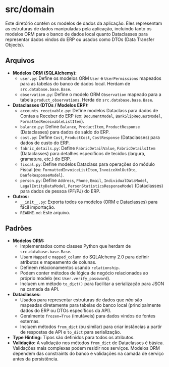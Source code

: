 # src/domain

Este diretório contém os modelos de dados da aplicação. Eles representam as estruturas de dados manipuladas pela aplicação, incluindo tanto os modelos ORM para o banco de dados local quanto Dataclasses para representar dados vindos do ERP ou usados como DTOs (Data Transfer Objects).

## Arquivos

*   **Modelos ORM (SQLAlchemy):**
    *   `user.py`: Define os modelos ORM `User` e `UserPermissions` mapeados para as tabelas do banco de dados local. Herdam de `src.database.base.Base`.
    *   `observation.py`: Define o modelo ORM `Observation` mapeado para a tabela `product_observations`. Herda de `src.database.base.Base`.
*   **Dataclasses (DTOs / Modelos ERP):**
    *   `accounts_receivable.py`: Define modelos Dataclass para dados de Contas a Receber do ERP (ex: `DocumentModel`, `BankSlipRequestModel`, `FormattedReceivableListItem`).
    *   `balance.py`: Define `Balance`, `ProductItem`, `ProductResponse` (Dataclasses) para dados de saldo do ERP.
    *   `cost.py`: Define `Cost`, `ProductCost`, `CostResponse` (Dataclasses) para dados de custo do ERP.
    *   `fabric_details.py`: Define `FabricDetailValue`, `FabricDetailsItem` (Dataclasses) para detalhes específicos de tecidos (largura, gramatura, etc.) do ERP.
    *   `fiscal.py`: Define modelos Dataclass para operações do módulo Fiscal (ex: `FormattedInvoiceListItem`, `InvoiceXmlOutDto`, `DanfeResponseModel`).
    *   `person.py`: Define `Address`, `Phone`, `Email`, `IndividualDataModel`, `LegalEntityDataModel`, `PersonStatisticsResponseModel` (Dataclasses) para dados de pessoa (PF/PJ) do ERP.
*   **Outros:**
    *   `__init__.py`: Exporta todos os modelos (ORM e Dataclasses) para fácil importação.
    *   `README.md`: Este arquivo.

## Padrões

*   **Modelos ORM:**
    *   Implementados como classes Python que herdam de `src.database.base.Base`.
    *   Usam `Mapped` e `mapped_column` do SQLAlchemy 2.0 para definir atributos e mapeamento de colunas.
    *   Definem relacionamentos usando `relationship`.
    *   Podem conter métodos de lógica de negócio relacionados ao próprio modelo (ex: `User.verify_password`).
    *   Incluem um método `to_dict()` para facilitar a serialização para JSON na camada da API.
*   **Dataclasses:**
    *   Usados para representar estruturas de dados que *não* são mapeadas diretamente para tabelas do banco local (principalmente dados do ERP ou DTOs específicos da API).
    *   Geralmente `frozen=True` (imutáveis) para dados vindos de fontes externas.
    *   Incluem métodos `from_dict` (ou similar) para criar instâncias a partir de respostas de API e `to_dict` para serialização.
*   **Type Hinting:** Tipos são definidos para todos os atributos.
*   **Validação:** A validação nos métodos `from_dict` de Dataclasses é básica. Validações mais complexas podem residir nos serviços. Modelos ORM dependem das constraints do banco e validações na camada de serviço antes da persistência.
